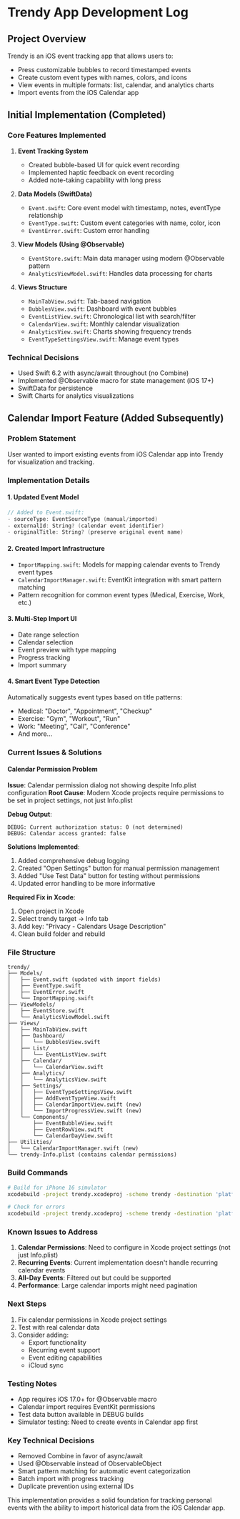 # Trendy App Development Log

## Project Overview
Trendy is an iOS event tracking app that allows users to:
- Press customizable bubbles to record timestamped events
- Create custom event types with names, colors, and icons
- View events in multiple formats: list, calendar, and analytics charts
- Import events from the iOS Calendar app

## Initial Implementation (Completed)

### Core Features Implemented
1. **Event Tracking System**
   - Created bubble-based UI for quick event recording
   - Implemented haptic feedback on event recording
   - Added note-taking capability with long press

2. **Data Models (SwiftData)**
   - `Event.swift`: Core event model with timestamp, notes, eventType relationship
   - `EventType.swift`: Custom event categories with name, color, icon
   - `EventError.swift`: Custom error handling

3. **View Models (Using @Observable)**
   - `EventStore.swift`: Main data manager using modern @Observable pattern
   - `AnalyticsViewModel.swift`: Handles data processing for charts

4. **Views Structure**
   - `MainTabView.swift`: Tab-based navigation
   - `BubblesView.swift`: Dashboard with event bubbles
   - `EventListView.swift`: Chronological list with search/filter
   - `CalendarView.swift`: Monthly calendar visualization
   - `AnalyticsView.swift`: Charts showing frequency trends
   - `EventTypeSettingsView.swift`: Manage event types

### Technical Decisions
- Used Swift 6.2 with async/await throughout (no Combine)
- Implemented @Observable macro for state management (iOS 17+)
- SwiftData for persistence
- Swift Charts for analytics visualizations

## Calendar Import Feature (Added Subsequently)

### Problem Statement
User wanted to import existing events from iOS Calendar app into Trendy for visualization and tracking.

### Implementation Details

#### 1. Updated Event Model
```swift
// Added to Event.swift:
- sourceType: EventSourceType (manual/imported)
- externalId: String? (calendar event identifier)
- originalTitle: String? (preserve original event name)
```

#### 2. Created Import Infrastructure
- `ImportMapping.swift`: Models for mapping calendar events to Trendy event types
- `CalendarImportManager.swift`: EventKit integration with smart pattern matching
- Pattern recognition for common event types (Medical, Exercise, Work, etc.)

#### 3. Multi-Step Import UI
- Date range selection
- Calendar selection
- Event preview with type mapping
- Progress tracking
- Import summary

#### 4. Smart Event Type Detection
Automatically suggests event types based on title patterns:
- Medical: "Doctor", "Appointment", "Checkup"
- Exercise: "Gym", "Workout", "Run"
- Work: "Meeting", "Call", "Conference"
- And more...

### Current Issues & Solutions

#### Calendar Permission Problem
**Issue**: Calendar permission dialog not showing despite Info.plist configuration
**Root Cause**: Modern Xcode projects require permissions to be set in project settings, not just Info.plist

**Debug Output**:
```
DEBUG: Current authorization status: 0 (not determined)
DEBUG: Calendar access granted: false
```

**Solutions Implemented**:
1. Added comprehensive debug logging
2. Created "Open Settings" button for manual permission management
3. Added "Use Test Data" button for testing without permissions
4. Updated error handling to be more informative

**Required Fix in Xcode**:
1. Open project in Xcode
2. Select trendy target → Info tab
3. Add key: "Privacy - Calendars Usage Description"
4. Clean build folder and rebuild

### File Structure
```
trendy/
├── Models/
│   ├── Event.swift (updated with import fields)
│   ├── EventType.swift
│   ├── EventError.swift
│   └── ImportMapping.swift
├── ViewModels/
│   ├── EventStore.swift
│   └── AnalyticsViewModel.swift
├── Views/
│   ├── MainTabView.swift
│   ├── Dashboard/
│   │   └── BubblesView.swift
│   ├── List/
│   │   └── EventListView.swift
│   ├── Calendar/
│   │   └── CalendarView.swift
│   ├── Analytics/
│   │   └── AnalyticsView.swift
│   ├── Settings/
│   │   ├── EventTypeSettingsView.swift
│   │   ├── AddEventTypeView.swift
│   │   ├── CalendarImportView.swift (new)
│   │   └── ImportProgressView.swift (new)
│   └── Components/
│       ├── EventBubbleView.swift
│       ├── EventRowView.swift
│       └── CalendarDayView.swift
├── Utilities/
│   └── CalendarImportManager.swift (new)
└── trendy-Info.plist (contains calendar permissions)
```

### Build Commands
```bash
# Build for iPhone 16 simulator
xcodebuild -project trendy.xcodeproj -scheme trendy -destination 'platform=iOS Simulator,name=iPhone 16' build

# Check for errors
xcodebuild -project trendy.xcodeproj -scheme trendy -destination 'platform=iOS Simulator,name=iPhone 16' build 2>&1 | grep -A 5 -B 5 "error:"
```

### Known Issues to Address
1. **Calendar Permissions**: Need to configure in Xcode project settings (not just Info.plist)
2. **Recurring Events**: Current implementation doesn't handle recurring calendar events
3. **All-Day Events**: Filtered out but could be supported
4. **Performance**: Large calendar imports might need pagination

### Next Steps
1. Fix calendar permissions in Xcode project settings
2. Test with real calendar data
3. Consider adding:
   - Export functionality
   - Recurring event support
   - Event editing capabilities
   - iCloud sync

### Testing Notes
- App requires iOS 17.0+ for @Observable macro
- Calendar import requires EventKit permissions
- Test data button available in DEBUG builds
- Simulator testing: Need to create events in Calendar app first

### Key Technical Decisions
- Removed Combine in favor of async/await
- Used @Observable instead of ObservableObject
- Smart pattern matching for automatic event categorization
- Batch import with progress tracking
- Duplicate prevention using external IDs

This implementation provides a solid foundation for tracking personal events with the ability to import historical data from the iOS Calendar app.
